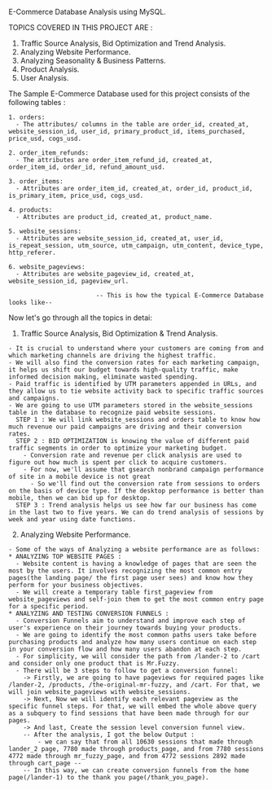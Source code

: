 E-Commerce Database Analysis using MySQL.

TOPICS COVERED IN THIS PROJECT ARE :
  1. Traffic Source Analysis, Bid Optimization and Trend Analysis.
  2. Analyzing Website Performance.
  3. Analyzing Seasonality & Business Patterns.
  4. Product Analysis.
  5. User Analysis.
  
  The Sample E-Commerce Database used for this project consists of the following tables :
  
    1. orders: 
      - The attributes/ columns in the table are order_id, created_at, website_session_id, user_id, primary_product_id, items_purchased, price_usd, cogs_usd.
      
    2. order_item_refunds: 
      - The attributes are order_item_refund_id, created_at, order_item_id, order_id, refund_amount_usd.
      
    3. order_items: 
      - Attributes are order_item_id, created_at, order_id, product_id, is_primary_item, price_usd, cogs_usd.
      
    4. products: 
      - Attributes are product_id, created_at, product_name.
      
    5. website_sessions: 
      - Attributes are website_session_id, created_at, user_id, is_repeat_session, utm_source, utm_campaign, utm_content, device_type, http_referer.
      
    6. website_pageviews:
      - Attributes are website_pageview_id, created_at, website_session_id, pageview_url.
      
                            -- This is how the typical E-Commerce Database looks like--  
                          
Now let's go through all the topics in detai:

  1. Traffic Source Analysis, Bid Optimization & Trend Analysis.
  
    - It is crucial to understand where your customers are coming from and which marketing channels are driving the highest traffic.
    - We will also find the conversion rates for each marketing campaign, it helps us shift our budget towards high-quality traffic, make informed decision making, eliminate wasted spending.
    - Paid traffic is identified by UTM parameters appended in URLs, and they allow us to tie website activity back to specific traffic sources and campaigns.
    - We are going to use UTM parameters stored in the website_sessions table in the database to recognize paid website sessions.
      STEP 1 : We will link website_sessions and orders table to know how much revenue our paid campaigns are driving and their conversion rates.
      STEP 2 : BID OPTIMIZATION is knowing the value of different paid traffic segments in order to optimize your marketing budget.
        - Conversion rate and revenue per click analysis are used to figure out how much is spent per click to acquire customers.
        - For now, we'll assume that gsearch nonbrand campaign performance of site in a mobile device is not great
          - So we'll find out the conversion rate from sessions to orders on the basis of device type. If the desktop performance is better than mobile, then we can bid up for desktop.
      STEP 3 : Trend analysis helps us see how far our business has come in the last two to five years. We can do trend analysis of sessions by week and year using date functions.

  2. Analyzing Website Performance.
  
    - Some of the ways of Analyzing a website performance are as follows:
    * ANALYZING TOP WEBSITE PAGES :
      - Website content is having a knowledge of pages that are seen the most by the users. It involves recognizing the most common entry pages(the landing page/ the first page user sees) and know how they perform for your business objectives.
      - We will create a temporary table first_pageview from website_pageviews and self-join them to get the most common entry page for a specific period.
    * ANALYZING AND TESTING CONVERSION FUNNELS :
      - Conversion Funnels aim to understand and improve each step of user's experience on their journey towards buying your products.
      - We are going to identify the most common paths users take before purchasing products and analyze how many users continue on each step in your conversion flow and how many users abandon at each step.
      - For simplicity, we will consider the path from /lander-2 to /cart and consider only one product that is Mr.Fuzzy.
      - There will be 3 steps to follow to get a conversion funnel:
        -> Firstly, we are going to have pageviews for required pages like /lander-2, /products, /the-original-mr-fuzzy, and /cart. For that, we will join website_pageviews with website_sessions.
        -> Next, Now we will identify each relevant pageview as the specific funnel steps. For that, we will embed the whole above query as a subquery to find sessions that have been made through for our pages.
        -> And last, Create the session level conversion funnel view.
        -- After the analysis, I got the below Output : 
            - we can say that from all 10630 sessions that made through lander_2 page, 7780 made through products_page, and from 7780 sessions 4772 made through mr_fuzzy_page, and from 4772 sessions 2892 made through cart_page --
        -- In this way, we can create conversion funnels from the home page(/lander-1) to the thank you page(/thank_you_page).

